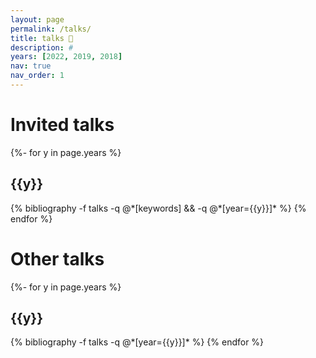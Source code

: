 ```yaml
---
layout: page
permalink: /talks/
title: talks 🎤
description: #
years: [2022, 2019, 2018]
nav: true
nav_order: 1
---
```

<!-- _pages/talks.md -->
<div class="publications">


# Invited talks

{%- for y in page.years %}
  <h2 class="year">{{y}}</h2>
  {% bibliography -f talks -q @*[keywords] && -q @*[year={{y}}]* %}
{% endfor %}


# Other talks

{%- for y in page.years %}
  <h2 class="year">{{y}}</h2>
  {% bibliography -f talks -q @*[year={{y}}]* %}
{% endfor %}

</div>
